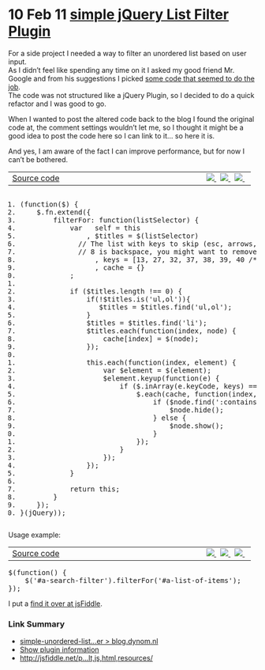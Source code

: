<h1>
  10 Feb 11
  <a href="http://ben.peachey-schoorl.com/work_blog/2011/02/simple-jquery-list-filter-plugin/" rel="bookmark" title="Permanent Link to simple jQuery List Filter Plugin">
    simple jQuery List Filter Plugin
  </a>
</h1>
<p>
  For a side project I needed a way to filter an unordered list based on user input.<br />
  As I didn’t feel like spending any time on it I asked my good friend Mr. Google and from his suggestions I picked
  <a href="http://blog.dynom.nl/archives/jQuery-simple-unordered-list-filter_20090624_39.html" title="simple-unordered-list-filter > blog.dynom.nl">some code that seemed to do the job</a>.<br />
  The code was not structured like a jQuery Plugin, so I decided to do a quick refactor and I was good to go.
</p>
<p>When I wanted to post the altered code back to the blog I found the original code at, the comment settings wouldn’t let me, so I thought it might be a good idea to post the code here so I can link to it… so here it is.</p>
<p>And yes, I am aware of the fact I can improve performance, but for now I can’t be bothered.</p>
<p><span style="font-family: monospace;"> </span></p>
<div id="wpshdo_1" class="wp-synhighlighter-outer">
  <div id="wpshdt_1" class="wp-synhighlighter-expanded">
    <table border="0" width="100%">
      <tbody>
        <tr>
          <td align="left" width="80%">
            <a name="#codesyntax_1"></a>
            <a
              id="wpshat_1"
              class="wp-synhighlighter-title"
              href="http://ben.peachey-schoorl.com/work_blog/2011/02/simple-jquery-list-filter-plugin/#codesyntax_1"
              onclick="javascript:wpsh_toggleBlock(1)"
              title="Click to show/hide code block"
            >
              Source code
            </a>
          </td>
          <td align="right">
            <a href="http://ben.peachey-schoorl.com/work_blog/2011/02/simple-jquery-list-filter-plugin/#codesyntax_1" onclick="javascript:wpsh_code(1)" title="Show code only">
              <img border="0" style="border: 0 none;" src="https://web.archive.org/web/20140122035751im_/http://ben.peachey-schoorl.com/work_blog/wp-content/plugins/wp-synhighlight/themes/default/images/code.png" />
            </a>
            &nbsp;
            <a href="http://ben.peachey-schoorl.com/work_blog/2011/02/simple-jquery-list-filter-plugin/#codesyntax_1" onclick="javascript:wpsh_print(1)" title="Print code">
              <img border="0" style="border: 0 none;" src="https://web.archive.org/web/20140122035751im_/http://ben.peachey-schoorl.com/work_blog/wp-content/plugins/wp-synhighlight/themes/default/images/printer.png" />
            </a>
            &nbsp;
            <a href="http://ben.peachey-schoorl.com/work_blog/wp-content/plugins/wp-synhighlight/About.html" target="_blank" title="Show plugin information">
              <img border="0" style="border: 0 none;" src="https://web.archive.org/web/20140122035751im_/http://ben.peachey-schoorl.com/work_blog/wp-content/plugins/wp-synhighlight/themes/default/images/info.gif" />
            </a>
            &nbsp;
          </td>
        </tr>
      </tbody>
    </table>
  </div>
  <div id="wpshdi_1" class="wp-synhighlighter-inner" style="display: block;">
    <pre
      class="javascript"
      style="font-family: monospace;"
    ><ol><li class="li1"><div class="de1"><span class="br0">(</span><span class="kw2">function</span><span class="br0">(</span>$<span class="br0">)</span> <span class="br0">{</span></div></li><li class="li1"><div class="de1">    $.<span class="me1">fn</span>.<span class="me1">extend</span><span class="br0">(</span><span class="br0">{</span></div></li><li class="li1"><div class="de1">        filterFor<span class="sy0">:</span> <span class="kw2">function</span><span class="br0">(</span>listSelector<span class="br0">)</span> <span class="br0">{</span></div></li><li class="li1"><div class="de1">            <span class="kw2">var</span>   self <span class="sy0">=</span> <span class="kw1">this</span></div></li><li class="li1"><div class="de1">                <span class="sy0">,</span> $titles <span class="sy0">=</span> $<span class="br0">(</span>listSelector<span class="br0">)</span></div></li><li class="li1"><div class="de1">              <span class="co1">// The list with keys to skip (esc, arrows, return, etc)</span></div></li><li class="li1"><div class="de1">              <span class="co1">// 8 is backspace, you might want to remove that for better usability</span></div></li><li class="li1"><div class="de1">                  <span class="sy0">,</span> keys <span class="sy0">=</span> <span class="br0">[</span><span class="nu0">13</span><span class="sy0">,</span> <span class="nu0">27</span><span class="sy0">,</span> <span class="nu0">32</span><span class="sy0">,</span> <span class="nu0">37</span><span class="sy0">,</span> <span class="nu0">38</span><span class="sy0">,</span> <span class="nu0">39</span><span class="sy0">,</span> <span class="nu0">40</span> <span class="co2">/*,8*/</span> <span class="br0">]</span></div></li><li class="li1"><div class="de1">                  <span class="sy0">,</span> cache <span class="sy0">=</span> <span class="br0">{</span><span class="br0">}</span></div></li><li class="li1"><div class="de1">            <span class="sy0">;</span></div></li><li class="li1"><div class="de1">&nbsp;</div></li><li class="li1"><div class="de1">            <span class="kw1">if</span> <span class="br0">(</span>$titles.<span class="me1">length</span> <span class="sy0">!==</span> 0<span class="br0">)</span> <span class="br0">{</span>            </div></li><li class="li1"><div class="de1">                <span class="kw1">if</span><span class="br0">(</span><span class="sy0">!</span>$titles.<span class="kw1">is</span><span class="br0">(</span><span class="st0">'ul,ol'</span><span class="br0">)</span><span class="br0">)</span><span class="br0">{</span></div></li><li class="li1"><div class="de1">                   $titles <span class="sy0">=</span> $titles.<span class="me1">find</span><span class="br0">(</span><span class="st0">'ul,ol'</span><span class="br0">)</span><span class="sy0">;</span></div></li><li class="li1"><div class="de1">                <span class="br0">}</span></div></li><li class="li1"><div class="de1">                $titles <span class="sy0">=</span> $titles.<span class="me1">find</span><span class="br0">(</span><span class="st0">'li'</span><span class="br0">)</span><span class="sy0">;</span></div></li><li class="li1"><div class="de1">                $titles.<span class="me1">each</span><span class="br0">(</span><span class="kw2">function</span><span class="br0">(</span>index<span class="sy0">,</span> node<span class="br0">)</span> <span class="br0">{</span></div></li><li class="li1"><div class="de1">                    cache<span class="br0">[</span>index<span class="br0">]</span> <span class="sy0">=</span> $<span class="br0">(</span>node<span class="br0">)</span><span class="sy0">;</span>                </div></li><li class="li1"><div class="de1">                <span class="br0">}</span><span class="br0">)</span><span class="sy0">;</span></div></li><li class="li1"><div class="de1">&nbsp;</div></li><li class="li1"><div class="de1">                <span class="kw1">this</span>.<span class="me1">each</span><span class="br0">(</span><span class="kw2">function</span><span class="br0">(</span>index<span class="sy0">,</span> element<span class="br0">)</span> <span class="br0">{</span></div></li><li class="li1"><div class="de1">                    <span class="kw2">var</span> $element <span class="sy0">=</span> $<span class="br0">(</span>element<span class="br0">)</span><span class="sy0">;</span></div></li><li class="li1"><div class="de1">                    $element.<span class="me1">keyup</span><span class="br0">(</span><span class="kw2">function</span><span class="br0">(</span>e<span class="br0">)</span> <span class="br0">{</span></div></li><li class="li1"><div class="de1">                        <span class="kw1">if</span> <span class="br0">(</span>$.<span class="me1">inArray</span><span class="br0">(</span>e.<span class="me1">keyCode</span><span class="sy0">,</span> keys<span class="br0">)</span> <span class="sy0">===</span> <span class="sy0">-</span>1<span class="br0">)</span> <span class="br0">{</span></div></li><li class="li1"><div class="de1">                            $.<span class="me1">each</span><span class="br0">(</span>cache<span class="sy0">,</span> <span class="kw2">function</span><span class="br0">(</span>index<span class="sy0">,</span> $node<span class="br0">)</span> <span class="br0">{</span></div></li><li class="li1"><div class="de1">                                <span class="kw1">if</span> <span class="br0">(</span>$node.<span class="me1">find</span><span class="br0">(</span><span class="st0">':contains("'</span> <span class="sy0">+</span> $element.<span class="me1">attr</span><span class="br0">(</span><span class="st0">'value'</span><span class="br0">)</span> <span class="sy0">+</span> <span class="st0">'")'</span><span class="br0">)</span>.<span class="me1">length</span> <span class="sy0">===</span> 0<span class="br0">)</span> <span class="br0">{</span></div></li><li class="li1"><div class="de1">                                    $node.<span class="me1">hide</span><span class="br0">(</span><span class="br0">)</span><span class="sy0">;</span></div></li><li class="li1"><div class="de1">                                <span class="br0">}</span> <span class="kw1">else</span> <span class="br0">{</span></div></li><li class="li1"><div class="de1">                                    $node.<span class="me1">show</span><span class="br0">(</span><span class="br0">)</span><span class="sy0">;</span></div></li><li class="li1"><div class="de1">                                <span class="br0">}</span></div></li><li class="li1"><div class="de1">                            <span class="br0">}</span><span class="br0">)</span><span class="sy0">;</span></div></li><li class="li1"><div class="de1">                        <span class="br0">}</span></div></li><li class="li1"><div class="de1">                    <span class="br0">}</span><span class="br0">)</span><span class="sy0">;</span></div></li><li class="li1"><div class="de1">                <span class="br0">}</span><span class="br0">)</span><span class="sy0">;</span></div></li><li class="li1"><div class="de1">            <span class="br0">}</span></div></li><li class="li1"><div class="de1">&nbsp;</div></li><li class="li1"><div class="de1">            <span class="kw1">return</span> <span class="kw1">this</span><span class="sy0">;</span>  </div></li><li class="li1"><div class="de1">        <span class="br0">}</span></div></li><li class="li1"><div class="de1">    <span class="br0">}</span><span class="br0">)</span><span class="sy0">;</span></div></li><li class="li1"><div class="de1"><span class="br0">}</span><span class="br0">(</span>jQuery<span class="br0">)</span><span class="br0">)</span><span class="sy0">;</span></div></li></ol></pre>
  </div>
</div>
<p>Usage example:</p>
<div id="wpshdo_2" class="wp-synhighlighter-outer">
  <div id="wpshdt_2" class="wp-synhighlighter-expanded">
    <table border="0" width="100%">
      <tbody>
        <tr>
          <td align="left" width="80%">
            <a name="#codesyntax_2"></a>
            <a
              id="wpshat_2"
              class="wp-synhighlighter-title"
              href="http://ben.peachey-schoorl.com/work_blog/2011/02/simple-jquery-list-filter-plugin/#codesyntax_2"
              onclick="javascript:wpsh_toggleBlock(2)"
              title="Click to show/hide code block"
            >
              Source code
            </a>
          </td>
          <td align="right">
            <a href="http://ben.peachey-schoorl.com/work_blog/2011/02/simple-jquery-list-filter-plugin/#codesyntax_2" onclick="javascript:wpsh_code(2)" title="Show code only">
              <img border="0" style="border: 0 none;" src="https://web.archive.org/web/20140122035751im_/http://ben.peachey-schoorl.com/work_blog/wp-content/plugins/wp-synhighlight/themes/default/images/code.png" />
            </a>
            &nbsp;
            <a href="http://ben.peachey-schoorl.com/work_blog/2011/02/simple-jquery-list-filter-plugin/#codesyntax_2" onclick="javascript:wpsh_print(2)" title="Print code">
              <img border="0" style="border: 0 none;" src="https://web.archive.org/web/20140122035751im_/http://ben.peachey-schoorl.com/work_blog/wp-content/plugins/wp-synhighlight/themes/default/images/printer.png" />
            </a>
            &nbsp;
            <a href="http://ben.peachey-schoorl.com/work_blog/wp-content/plugins/wp-synhighlight/About.html" target="_blank" title="Show plugin information">
              <img border="0" style="border: 0 none;" src="https://web.archive.org/web/20140122035751im_/http://ben.peachey-schoorl.com/work_blog/wp-content/plugins/wp-synhighlight/themes/default/images/info.gif" />
            </a>
            &nbsp;
          </td>
        </tr>
      </tbody>
    </table>
  </div>
  <div id="wpshdi_2" class="wp-synhighlighter-inner" style="display: block;">
    <pre class="javascript" style="font-family: monospace;">$<span class="br0">(</span><span class="kw2">function</span><span class="br0">(</span><span class="br0">)</span> <span class="br0">{</span>
    $<span class="br0">(</span><span class="st0">'#a-search-filter'</span><span class="br0">)</span>.<span class="me1">filterFor</span><span class="br0">(</span><span class="st0">'#a-list-of-items'</span><span class="br0">)</span><span class="sy0">;</span>
<span class="br0">}</span><span class="br0">)</span><span class="sy0">;</span></pre>
  </div>
</div>
<p>I put a <a title="Simple Example > jsfiddle.net" href="http://jsfiddle.net/potherca/V4Psq/embedded/result,js,html,resources/">find it over at jsFiddle</a>.</p>
<div class="link-summarizer">
  <h3>Link Summary</h3>
  <ul>
    <li>
      <a href="http://blog.dynom.nl/archives/jQuery-simple-unordered-list-filter_20090624_39.html" title="simple-unordered-list-filter > blog.dynom.nl">
        simple-unordered-list...er &gt; blog.dynom.nl
      </a>
    </li>
    <li><a href="http://ben.peachey-schoorl.com/work_blog/wp-content/plugins/wp-synhighlight/About.html" target="_blank" title="Show plugin information">Show plugin information</a></li>
    <li><a href="http://jsfiddle.net/potherca/BvELq/embedded/result,js,html,resources/">http://jsfiddle.net/p...lt,js,html,resources/</a></li>
  </ul>
</div>
